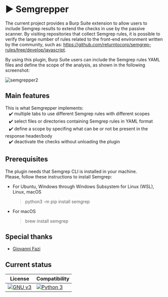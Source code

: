 # :arrow_forward: Semgrepper 
The current project provides a Burp Suite extension to allow users to include Semgrep results to extend the checks in use by the passive scanner. 
By visiting repositories that collect Semgrep rules, it is possible to verify the large number of rules related to the front-end environment written by the community, such as: https://github.com/returntocorp/semgrep-rules/tree/develop/javascript.

By using this plugin, Burp Suite users can include the Semgrep rules YAML files and define the scope of the analysis, as shown in the following screenshot:

![semgrepper2](https://user-images.githubusercontent.com/18307497/200126200-d91e474a-b079-46f3-9171-06c2ed80e124.png)

## Main features
This is what Semgrepper implements:  
&nbsp;&nbsp; :heavy_check_mark: multiple tabs to use different Semgrep rules with different scopes  
&nbsp;&nbsp; :heavy_check_mark: select files or directories containing Semgrep rules in YAML format  
&nbsp;&nbsp; :heavy_check_mark: define a scope by specifing what can be or not be present in the response header/body  
&nbsp;&nbsp; :heavy_check_mark: deactivate the checks without unloading the plugin  

## Prerequisites
The plugin needs that Semgrep CLI is installed in your machine.  
Please, follow these instructions to install Semgrep:
* For Ubuntu, Windows through Windows Subsystem for Linux (WSL), Linux, macOS
  >python3 -m pip install semgrep

* For macOS
  >brew install semgrep

## Special thanks

* [Giovanni Fazi](https://github.com/giovifazi)

## Current status ##

| License | Compatibility |
|---|---|
| [![GNU v3](https://img.shields.io/badge/license-GPL-green.svg)](https://github.com/Gand3lf/heappy/blob/main/LICENSE) | [![Python 3](https://img.shields.io/badge/burpsuite-2023-orange)](https://portswigger.net/burp) |
